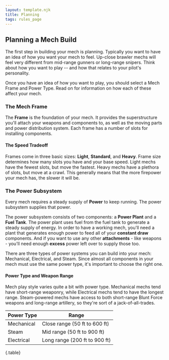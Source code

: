 ```yaml
---
layout: template.njk
title: Planning
tags: rules_page
---
```

## Planning a Mech Build
The first step in building your mech is planning. Typically you want to have an 
idea of how you want your mech to feel. Up-close brawler mechs will feel very 
different from mid-range gunners or long-range snipers. Think about how you want 
to play -- and how that relates to your pilot's personality.

Once you have an idea of how you want to play, you should select a Mech Frame and Power
Type. Read on for information on how each of these affect your mech.

### The Mech Frame
The **Frame** is the foundation of your mech. It provides the superstructure you'll attach
your weapons and components to, as well as the moving parts and power distribution system.
Each frame has a number of slots for installing components.

#### The Speed Tradeoff
Frames come in three basic sizes: **Light**, **Standard**, and **Heavy**. Frame size 
determines how many slots you have and your base speed. Light mechs have the fewest 
slots, but move the fastest. Heavy mechs have a plethora of slots, but move at a crawl. 
This generally means that the more firepower your mech has, the slower it will be. 

### The Power Subsystem
Every mech requires a steady supply of **Power** to keep running. The power subsystem 
supplies that power.

The power subsystem consists of two components: a **Power Plant** and a **Fuel Tank**. 
The power plant uses fuel from the fuel tank to generate a steady supply of energy. In 
order to have a working mech, you'll need a plant that generates enough power to feed all 
of your **constant draw** components. And if you want to use any other **attachments** - 
like weapons - you'll need enough **excess** power left over to supply those too.

There are three types of power systems you can build into your mech: Mechanical,
Electrical, and Steam. Since almost all components in your mech must use the same power
type, it's important to choose the right one.

#### Power Type and Weapon Range
Mech play style varies quite a bit with power type. Mechanical mechs tend have 
short-range weaponry, while Electrical mechs tend to have the longest range. Steam-powered
mechs have access to both short-range Blunt Force weapons and long-range artillery, so
they're sort of a jack-of-all-trades.

| Power Type  | Range                         |
| ----------- | ----------------------------- |
| Mechanical  | Close range (50 ft to 600 ft) |
| Steam       | Mid range (50 ft to 900 ft)   |
| Electrical  | Long range (200 ft to 900 ft) |

{.table}

<!-- TODO: Go over basic planning steps & link to selecting components page -->

